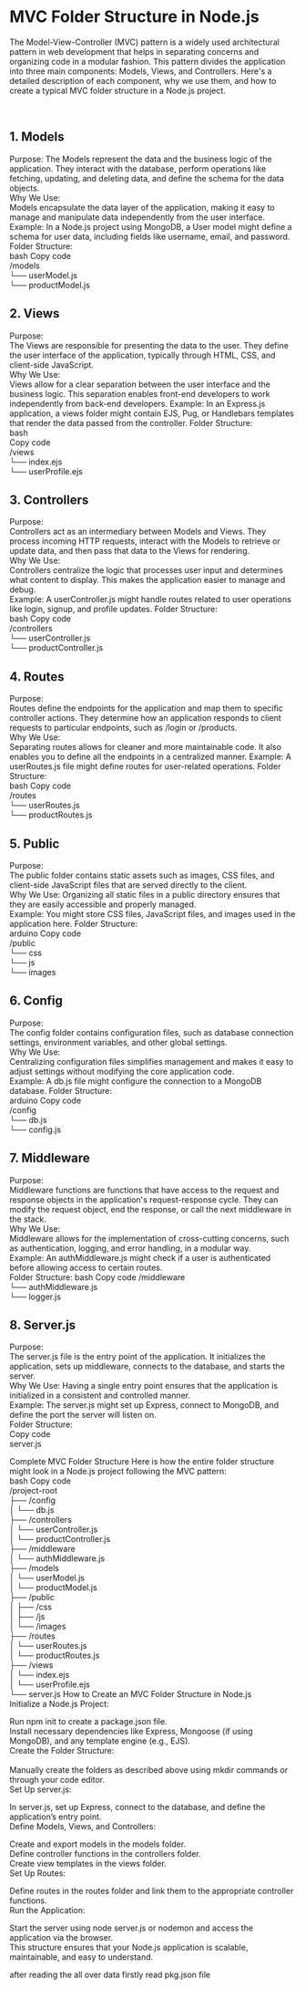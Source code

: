 <h1>MVC Folder Structure in Node.js</h1>
<p>
The Model-View-Controller (MVC) pattern is a widely used architectural pattern in web development that helps in separating concerns and organizing code in a modular fashion. This pattern divides the application into three main components: Models, Views, and Controllers. Here's a detailed description of each component, why we use them, and how to create a typical MVC folder structure in a Node.js project.
<p><br>
<h2>
1. Models</h2>
<p>
Purpose: The Models represent the data and the business logic of the application. They interact with the database, perform operations like fetching, updating, and deleting data, and define the schema for the data objects.
<br>
Why We Use: 
<br>Models encapsulate the data layer of the application, making it easy to manage and manipulate data independently from the user interface.<br>
Example: In a Node.js project using MongoDB, a User model might define a schema for user data, including fields like username, email, and password.
<br>
Folder Structure:
<br>
bash
Copy code<br>
/models<br>
  └── userModel.js<br>
  └── productModel.js</p>
  <h2>
2. Views</h2>
<p>
Purpose:
<br> The Views are responsible for presenting the data to the user. They define the user interface of the application, typically through HTML, CSS, and client-side JavaScript.<br>
Why We Use:<br> Views allow for a clear separation between the user interface and the business logic. This separation enables front-end developers to work independently from back-end developers.
Example: In an Express.js application, a views folder might contain EJS, Pug, or Handlebars templates that render the data passed from the controller.
Folder Structure:<br>
bash<br>
Copy code<br>
/views<br>
  └── index.ejs<br>
  └── userProfile.ejs</p>
  <h2>
3. Controllers</h2>
<p>
Purpose:<br> Controllers act as an intermediary between Models and Views. They process incoming HTTP requests, interact with the Models to retrieve or update data, and then pass that data to the Views for rendering.<br>
Why We Use: <br>Controllers centralize the logic that processes user input and determines what content to display. This makes the application easier to manage and debug.<br>
Example: A userController.js might handle routes related to user operations like login, signup, and profile updates.
Folder Structure:<br>
bash
Copy code<br>
/controllers<br>
  └── userController.js<br>
  └── productController.js<p>
  <h2>
4. Routes</h2>
<p>
Purpose:<br> Routes define the endpoints for the application and map them to specific controller actions. They determine how an application responds to client requests to particular endpoints, such as /login or /products.<br>
Why We Use: <br> Separating routes allows for cleaner and more maintainable code. It also enables you to define all the endpoints in a centralized manner.
Example: A userRoutes.js file might define routes for user-related operations.
Folder Structure:<br>
bash
Copy code<br>
/routes<br>
  └── userRoutes.js<br>
  └── productRoutes.js</p>
  <h2>
5. Public</h2>
Purpose: <br>The public folder contains static assets such as images, CSS files, and client-side JavaScript files that are served directly to the client.<br>
Why We Use: Organizing all static files in a public directory ensures that they are easily accessible and properly managed.<br>
Example: You might store CSS files, JavaScript files, and images used in the application here.
Folder Structure:<br>
arduino
Copy code<br>
/public<br>
  └── css<br>
  └── js<br>
  └── images<br>
  <h2>
6. Config</h2>
<p>
Purpose: <br> The config folder contains configuration files, such as database connection settings, environment variables, and other global settings.<br>
Why We Use:<br> Centralizing configuration files simplifies management and makes it easy to adjust settings without modifying the core application code.<br>
Example: A db.js file might configure the connection to a MongoDB database.
Folder Structure:<br>
arduino
Copy code<br>
/config<br>
  └── db.js<br>
  └── config.js</p>
  <h2>
7. Middleware</h2>
<p>
Purpose: <br> Middleware functions are functions that have access to the request and response objects in the application's request-response cycle. They can modify the request object, end the response, or call the next middleware in the stack.<br>
Why We Use: <br> Middleware allows for the implementation of cross-cutting concerns, such as authentication, logging, and error handling, in a modular way.<br> 
Example: An authMiddleware.js might check if a user is authenticated before allowing access to certain routes.<br>
Folder Structure:
bash
Copy code
/middleware<br>
  └── authMiddleware.js<br>
  └── logger.js</p>
  <h2>
8. Server.js</h2>
<p>
Purpose:<br> The server.js file is the entry point of the application. It initializes the application, sets up middleware, connects to the database, and starts the server.<br>
Why We Use: Having a single entry point ensures that the application is initialized in a consistent and controlled manner.<br>
Example: The server.js might set up Express, connect to MongoDB, and define the port the server will listen on.<br>
Folder Structure:<br>
Copy code<br>
server.js</p>
<p>
Complete MVC Folder Structure
Here is how the entire folder structure might look in a Node.js project following the MVC pattern:
<br>
bash
Copy code<br>
/project-root<br>
  ├── /config<br>
  │   └── db.js<br>
  ├── /controllers<br>
  │   └── userController.js<br>
  │   └── productController.js<br>
  ├── /middleware<br>
  │   └── authMiddleware.js<br>
  ├── /models<br>
  │   └── userModel.js<br>
  │   └── productModel.js<br>
  ├── /public<br>
  │   ├── /css<br>
  │   ├── /js<br>
  │   └── /images<br>
  ├── /routes<br>
  │   └── userRoutes.js<br>
  │   └── productRoutes.js<br>
  ├── /views<br>
  │   └── index.ejs<br>
  │   └── userProfile.ejs<br>
  └── server.js
How to Create an MVC Folder Structure in Node.js<br>
Initialize a Node.js Project:<br>

Run npm init to create a package.json file.<br>
Install necessary dependencies like Express, Mongoose (if using MongoDB), and any template engine (e.g., EJS).<br>
Create the Folder Structure:<br>
<br>
Manually create the folders as described above using mkdir commands or through your code editor.<br>
Set Up server.js:<br>

In server.js, set up Express, connect to the database, and define the application’s entry point.<br>
Define Models, Views, and Controllers:<br>

Create and export models in the models folder.<br>
Define controller functions in the controllers folder.<br>
Create view templates in the views folder.<br>
Set Up Routes:<br>

Define routes in the routes folder and link them to the appropriate controller functions.<br>
Run the Application:<br>

Start the server using node server.js or nodemon and access the application via the browser.<br>
This structure ensures that your Node.js application is scalable, maintainable, and easy to understand.<br>

</p>

<p> after reading the all over data firstly read pkg.json file</p>
